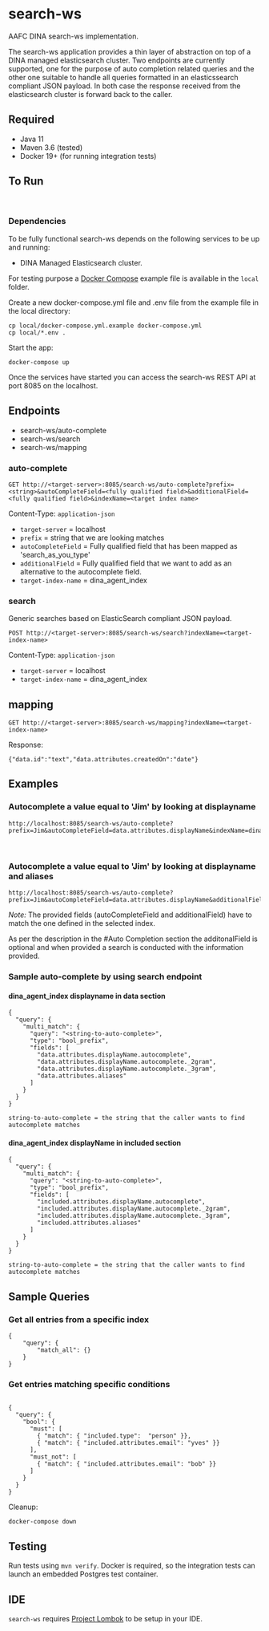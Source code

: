 # search-ws

AAFC DINA search-ws implementation.

The search-ws application provides a thin layer of abstraction on top of a DINA managed elasticsearch cluster. Two endpoints are currently supported, one for the purpose of auto completion related queries and the other one suitable to handle all queries formatted in an elasticssearch compliant JSON payload. In both case the response received from the elasticsearch cluster is forward back to the caller.


## Required

* Java 11
* Maven 3.6 (tested)
* Docker 19+ (for running integration tests)

## To Run
<br/>

### Dependencies
To be fully functional search-ws depends on the following services to be up and running:
* DINA Managed Elasticsearch cluster.


For testing purpose a [Docker Compose](https://docs.docker.com/compose/) example file is available in the `local` folder.

Create a new docker-compose.yml file and .env file from the example file in the local directory:

```
cp local/docker-compose.yml.example docker-compose.yml
cp local/*.env .
```

Start the app:

```
docker-compose up
```

Once the services have started you can access the search-ws REST API at port 8085 on the localhost.

## Endpoints

* search-ws/auto-complete
* search-ws/search
* search-ws/mapping

### auto-complete 

```
GET http://<target-server>:8085/search-ws/auto-complete?prefix=<string>&autoCompleteField=<fully qualified field>&additionalField=<fully qualified field>&indexName=<target index name>
```
Content-Type: `application-json`

- `target-server` = localhost
- `prefix` = string that we are looking matches
- `autoCompleteField` = Fully qualified field that has been mapped as 'search_as_you_type'
- `additionalField` = Fully qualified field that we want to add as an alternative to the autocomplete field.
- `target-index-name` =  dina_agent_index


### search
Generic searches based on ElasticSearch compliant JSON payload.
```
POST http://<target-server>:8085/search-ws/search?indexName=<target-index-name>
```
Content-Type: `application-json`

- `target-server` = localhost
- `target-index-name` = dina_agent_index
 
## mapping

```
GET http://<target-server>:8085/search-ws/mapping?indexName=<target-index-name>
```
Response:
```
{"data.id":"text","data.attributes.createdOn":"date"}
```


 
## Examples

### Autocomplete a value equal to 'Jim' by looking at displayname
```
http://localhost:8085/search-ws/auto-complete?prefix=Jim&autoCompleteField=data.attributes.displayName&indexName=dina_agent_index
```
<br/>

### Autocomplete a value equal to 'Jim' by looking at displayname and aliases
```
http://localhost:8085/search-ws/auto-complete?prefix=Jim&autoCompleteField=data.attributes.displayName&additionalField=data.attributes.aliases&indexName=dina_agent_index
```

*Note:* The provided fields (autoCompleteField and additionalField) have to match the one defined in the selected index.

As per the description in the #Auto Completion section the additonalField is optional and when provided a search is conducted with the information provided.

### Sample auto-complete by using search endpoint

#### dina_agent_index displayname in data section

```
{
  "query": {
    "multi_match": {
      "query": "<string-to-auto-complete>",
      "type": "bool_prefix",
      "fields": [
        "data.attributes.displayName.autocomplete",
        "data.attributes.displayName.autocomplete._2gram",
        "data.attributes.displayName.autocomplete._3gram",
        "data.attributes.aliases"
      ] 
    }
  }
}

string-to-auto-complete = the string that the caller wants to find autocomplete matches

```

#### dina_agent_index displayName in included section

```
{
  "query": {
    "multi_match": {
      "query": "<string-to-auto-complete>",
      "type": "bool_prefix",
      "fields": [
        "included.attributes.displayName.autocomplete",
        "included.attributes.displayName.autocomplete._2gram",
        "included.attributes.displayName.autocomplete._3gram",
        "included.attributes.aliases"
      ] 
    }
  }
}

string-to-auto-complete = the string that the caller wants to find autocomplete matches

```


## Sample Queries

### Get all entries from a specific index

```
{
    "query": {
        "match_all": {}
    }
}
```


### Get entries matching specific conditions

```

{
  "query": {
    "bool": {
      "must": [
        { "match": { "included.type":  "person" }},
        { "match": { "included.attributes.email": "yves" }}
      ],
      "must_not": [
        { "match": { "included.attributes.email": "bob" }}
      ]
    }
  }
}

```

Cleanup:
```
docker-compose down
```

## Testing
Run tests using `mvn verify`. Docker is required, so the integration tests can launch an embedded Postgres test container.

## IDE

`search-ws` requires [Project Lombok](https://projectlombok.org/) to be setup in your IDE.
